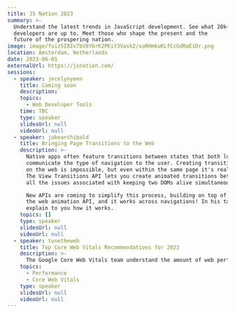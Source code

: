 ```yaml
---
title: JS Nation 2023
summary: >-
  Understand the latest trends in JavaScript development. See what 20k+ JS
  developers are up to. Meet those who shape the present and the
  future of the prospering nation.
image: image/fuiz5I8Iv7bV8YbrK2PKiY3Vask2/xaRHmkuKLfCcGdRaEiDr.png
location: Amsterdam, Netherlands
date: 2023-06-01
externalUrl: https://jsnation.com/
sessions:
  - speaker: jecelynyeen
    title: Coming soon
    description:
    topics:
      - Web Developer Tools
    time: TBC
    type: speaker
    slidesUrl: null
    videoUrl: null
  - speaker: jakearchibald
    title: Bringing Page Transitions to the Web
    description: >-
      Native apps often feature transitions between states that both look great and help
      communicate the type of navigation to the user. Creating transitions between pages
      on the web is impossible, but even within the same page it's really hard to get right.
      The View Transitions API lets you create animated transitions between states without
      all the issues associated with keeping two DOMs alive simultaneously.

      New APIs are coming to simplify this process, building on top of CSS animations and
      the web animation API, and it works across navigations! In his talk, Jake will
      explain to you how it works.
    topics: []
    type: speaker
    slidesUrl: null
    videoUrl: null
  - speaker: tunetheweb
    title: Top Core Web Vitals Recommendations for 2023
    description: >-
      The Google Core Web Vitals team understand the amount of web performance recommendations is overwhelming and many don't know where to start. We've been working on identifying the 9 key recommendations (3 per Core Web Vital), which we think will have the most impact and which we recommend sites look at first. This talk will explain what they are, and why they are our top 2023 recommendations.
    topics:
      - Performance
      - Core Web Vitals
    type: speaker
    slidesUrl: null
    videoUrl: null
---
```

